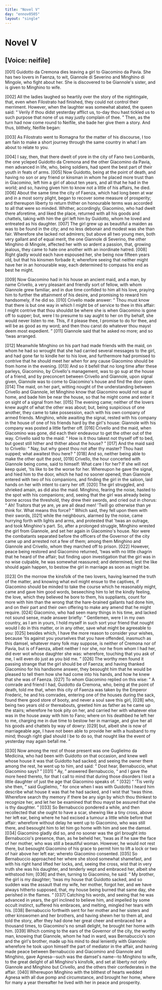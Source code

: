 ```yaml
---
title: "Novel V"
day: "ennov0505"
layout: "single"
---
```

<div id="nov0505" type="novella" who="neifile">
 <h1>
  Novel V
 </h1>
 <p>
  <h2>
   [Voice: neifile]
  </h2>
 </p>
 <argument>
  <p>
   <a name="p05050001">
    [001]
   </a>
   Guidotto da Cremona dies leaving a girl to Giacomino da
 Pavia. She has two lovers in Faenza, to wit, Giannole
 di Severino and Minghino di Mingole, who fight
 about her. She is discovered to be Giannole's sister,
 and is given to Minghino to wife.
  </p>
 </argument>
 <div3 type="commentary" who="author">
  <p>
   <a name="p05050002">
    [002]
   </a>
   All
   the ladies laughed so heartily over the story of the
 nightingale, that, even when Filostrato had finished, they could not control
 their merriment. However, when the laughter was somewhat
 abated, the queen said:
   <q direct="unspecified">
    Verily if thou didst yesterday afflict us,
 to-day thou hast tickled us to such purpose that none of us may
 justly complain of thee.
   </q>
   Then, as the turn had now come round
 to Neifile, she bade her give them a story. And thus, blithely,
 Neifile began:
  </p>
 </div3>
 <div3 type="commentary" who="neifile">
  <p>
   <a name="p05050003">
    [003]
   </a>
   As Filostrato went to Romagna for the matter of
 his discourse, I too am fain to make a short journey through the
 same country in what I am about to relate to you.
  </p>
 </div3>
 <p>
  <a name="p05050004">
   [004]
  </a>
  I say, then, that there dwelt of yore in the city of Fano two
 Lombards, the one ycleped Guidotto da Cremona and the other
 Giacomino da Pavia, men advanced in life, who, being soldiers, had
 spent the best part of their youth in feats of arms.
  <a name="p05050005">
   [005]
  </a>
  Now Guidotto,
 being at the point of death, and having no son or any friend or kinsman
 in whom he placed more trust than in Giacomino, left him a
 girl of about ten years, and all that he had in the world; and so,
 having given him to know not a little of his affairs, he died.
  <a name="p05050006">
   [006]
  </a>
  About
 the same time the city of Faenza, which had long been at war and
 in a most sorry plight, began to recover some measure of prosperity;
 and thereupon liberty to return thither on honourable terms was
 accorded to all that were so minded. Whither, accordingly, Giacomino,
 who had dwelt there aforetime, and liked the place, returned
  with all his goods and chattels, taking with him the girl left him by
 Guidotto, whom he loved and entreated as his daughter.
  <a name="p05050007">
   [007]
  </a>
  The girl
 grew up as beautiful a maiden as was to be found in the city; and
 no less debonair and modest was she than fair. Wherefore she
 lacked not admirers; but above all two young men, both very gallant
 and of equal merit, the one Giannole di Severino, the other Minghino
 di Mingole, affected her with so ardent a passion, that, growing
 jealous, they came to hate one another with an inordinate hatred.
  <a name="p05050008">
   [008]
  </a>
  Right gladly would each have espoused her, she being now fifteen
 years old, but that his kinsmen forbade it; wherefore seeing that
 neither might have her in an honourable way, each determined to
 compass his end as best he might.
 </p>
 <p>
  <a name="p05050009">
   [009]
  </a>
  Now Giacomino had in his house an ancient maid, and a man, by
 name Crivello, a very pleasant and friendly sort of fellow, with whom
 Giannole grew familiar, and in due time confided to him all his love,
 praying him to further the attainment of his desire, and promising to
 reward him handsomely, if he did so.
  <a name="p05050010">
   [010]
  </a>
  Crivello made answer:
  <q direct="unspecified">
   Thou
 must know that there is but one way in which I might be of service
 to thee in this affair: I might contrive that thou shouldst be where
 she is when Giacomino is gone off to supper; but, were I to presume
 to say aught to her on thy behalf, she would never listen to me.
 This, if it please thee, I promise to do for thee, and will be as good
 as my word; and then thou canst do whatever thou mayst deem
 most expedient.
  </q>
  <a name="p05050011">
   [011]
  </a>
  Giannole said that he asked no more; and so 'twas
 arranged.
 </p>
 <p>
  <a name="p05050012">
   [012]
  </a>
  Meanwhile Minghino on his part had made friends with the
 maid, on whom he had so wrought that she had carried several
 messages to the girl, and had gone far to kindle her to his love, and
 furthermore had promised to contrive that he should meet her when
 for any cause Giacomino should be from home in the evening.
  <a name="p05050013">
   [013]
  </a>
  And
 so it befell that no long time after these parleys, Giacomino, by
 Crivello's management, was to go sup at the house of a friend, and
 by preconcert between Crivello and Giannole, upon signal given,
 Giannole was to come to Giacomino's house and find the door open.
  <a name="p05050014">
   [014]
  </a>
  The maid, on her part, witting nought of the understanding between
 Crivello and Giannole, let Minghino know that Giacomino would not
 sup at home, and bade him be near the house, so that he might come
 and enter it on sight of a signal from her.
  <a name="p05050015">
   [015]
  </a>
  The evening came; neither
  of the lovers knew aught of what the other was about; but, being
 suspicious of one another, they came to take possession, each with
 his own company of armed friends. Minghino, while awaiting the
 signal, rested with his company in the house of one of his friends
 hard by the girl's house: Giannole with his company was posted a
 little farther off.
  <a name="p05050016">
   [016]
  </a>
  Crivello and the maid, when Giacomino was gone,
 did each their endeavour to get the other out of the way. Crivello
 said to the maid:
  <q direct="unspecified">
   How is it thou takest not thyself off to bed,
 but goest still hither and thither about the house?
  </q>
  <a name="p05050017">
   [017]
  </a>
  And the maid
 said to Crivello:
  <q direct="unspecified">
   Nay, but why goest thou not after thy master?
 Thou hast supped; what awaitest thou here?
  </q>
  <a name="p05050018">
   [018]
  </a>
  And so, neither
      being able to make the other quit the post,
  <a name="p05050019">
   [019]
  </a>
  Crivello, the hour
 concerted with Giannole being come, said to himself: What care
 I for her? If she will not keep quiet, 'tis like to be the worse for
 her. Whereupon he gave the signal, and hied him to the door,
 which he had no sooner opened, than Giannole entered with two of
 his companions, and finding the girl in the saloon, laid hands on her
 with intent to carry her off.
  <a name="p05050020">
   [020]
  </a>
  The girl struggled, and shrieked amain,
 as did also the maid. Minghino, fearing the noise, hasted to the
 spot with his companions; and, seeing that the girl was already being
 borne across the threshold, they drew their swords, and cried out in
 chorus:
  <q direct="unspecified">
   Ah! Traitors that ye are, ye are all dead men! 'Twill
 go otherwise than ye think for. What means this force?
  </q>
  Which
 said, they fell upon them with their swords,
  <a name="p05050021">
   [021]
  </a>
  while the neighbours,
 alarmed by the noise, came hurrying forth with lights and arms, and
 protested that 'twas an outrage, and took Minghino's part. So, after
 a prolonged struggle, Minghino wrested the girl from Giannole, and
 set her again in Giacomino's house. Nor were the combatants
 separated before the officers of the Governor of the city came up
 and arrested not a few of them; among them Minghino and Giannole
 and Crivello, whom they marched off to prison.
  <a name="p05050022">
   [022]
  </a>
  However,
 peace being restored and Giacomino returned, 'twas with no little
 chagrin that he heard of the affair; but finding upon investigation
 that the girl was in no wise culpable, he was somewhat reassured;
 and determined, lest the like should again happen, to bestow the girl
 in marriage as soon as might be.
 </p>
 <p>
  <a name="p05050023">
   [023]
  </a>
  On the morrow the kinsfolk of the two lovers, having learned
 the truth of the matter, and knowing what evil might ensue to the
  captives, if Giacomino should be minded to take the course which
 he reasonably might, came and gave him good words, beseeching him
 to let the kindly feeling, the love, which they believed he bore
 to them, his suppliants, count for more with him than the wrong
 that the hare-brained gallants had done him, and on their part and
 their own offering to make any amend that he might require.
  <a name="p05050024">
   [024]
  </a>
  Giacomino, who had seen many things in his time, and lacked not
 sound sense, made answer briefly:
  <q direct="unspecified">
   Gentlemen, were I in my own
 country, as I am in yours, I hold myself in such sort your friend
 that nought would I do in this matter, or in any other, save what
 might be agreeable to you:
   <a name="p05050025">
    [025]
   </a>
   besides which, I have the more reason
 to consider your wishes, because 'tis against you yourselves that you
 have offended, inasmuch as this damsel, whatever many folk may
 suppose, is neither of Cremona nor of Pavia, but is of Faenza, albeit
 neither I nor she, nor he from whom I had her, did ever wot whose
 daughter she was: wherefore, touching that you ask of me, I will
 even do just as you bid me.
  </q>
  <a name="p05050026">
   [026]
  </a>
  The worthy men found it passing
 strange that the girl should be of Faenza; and having thanked Giacomino
 for his handsome answer, they besought him that he would be
 pleased to tell them how she had come into his hands, and how he
 knew that she was of Faenza.
  <a name="p05050027">
   [027]
  </a>
  To whom Giacomino replied on
 this wise:
  <q direct="unspecified">
   A comrade and friend I had, Guidotto da Cremona,
 who, being at the point of death, told me that, when this city of
 Faenza was taken by the Emperor Frederic, he and his comrades,
 entering one of the houses during the sack, found there good store of
 booty, and never a soul save this girl,
   <a name="p05050028">
    [028]
   </a>
   who, being two years old or
 thereabouts, greeted him as father as he came up the stairs; wherefore
 he took pity on her, and carried her with whatever else was in the
 house away with him to Fano; where on his deathbed he left her to
 me, charging me in due time to bestow her in marriage, and give her
 all his goods and chattels by way of dowry:
   <a name="p05050029">
    [029]
   </a>
   but, albeit she is now
 of marriageable age, I have not been able to provide her with a
 husband to my mind; though right glad should I be to do so, that
 nought like the event of yesterday may again befall me.
  </q>
 </p>
 <p>
  <a name="p05050030">
   [030]
  </a>
  Now among the rest of those present was one Guglielmo da
 Medicina, who had been with Guidotto on that occasion, and knew
 well whose house it was that Guidotto had sacked; and seeing the
 owner there among the rest, he went up to him, and said:
  <q direct="unspecified">
   Dost
   hear, Bernabuccio, what Giacomino says?
  </q>
  <a name="p05050031">
   [031]
  </a>
  <q direct="unspecified">
   Ay,
  </q>
  answered
 Bernabuccio,
  <q direct="unspecified">
   and I gave the more heed thereto, for that I call to mind
 that during those disorders I lost a little daughter of just the age that
 Giacomino speaks of.
  </q>
  <a name="p05050032">
   [032]
  </a>
  <q direct="unspecified">
   'Tis verily she then,
  </q>
  said Guglielmo,
  <q direct="unspecified">
   for once when I was with Guidotto I heard him describe what house
 it was that he had sacked, and I wist that 'twas thine. Wherefore
 search thy memory if there be any sign by which thou thinkest to
 recognize her, and let her be examined that thou mayst be assured that
 she is thy daughter.
  </q>
  <a name="p05050033">
   [033]
  </a>
  So Bernabuccio pondered a while, and then
 recollected that she ought to have a scar, shewing like a tiny cross,
 above her left ear, being where he had excised a tumour a little while
 before that affair: wherefore without delay he went up to Giacomino,
 who was still there, and besought him to let him go home with
 him and see the damsel.
  <a name="p05050034">
   [034]
  </a>
  Giacomino gladly did so, and no sooner was
 the girl brought into Bernabuccio's presence, than, as he beheld her,
 'twas as if he saw the face of her mother, who was still a beautiful
 woman. However, he would not rest there, but besought Giacomino
 of his grace to permit him to lift a lock or two of hair above her left
 ear; whereto Giacomino consented.
  <a name="p05050035">
   [035]
  </a>
  So Bernabuccio approached
 her where she stood somewhat shamefast, and with his right hand
 lifted her locks, and, seeing the cross, wist that in very truth she was
 his daughter, and tenderly wept and embraced her, albeit she withstood
 him;
  <a name="p05050036">
   [036]
  </a>
  and then, turning to Giacomino, he said:
  <q direct="unspecified">
   My
 brother, the girl is my daughter; 'twas my house that Guidotto
 sacked, and so sudden was the assault that my wife, her mother,
 forgot her, and we have always hitherto supposed, that, my house
 being burned that same day, she perished in the flames.
  </q>
  <a name="p05050037">
   [037]
  </a>
  Catching
 his words, and seeing that he was advanced in years, the girl inclined
 to believe him, and impelled by some occult instinct, suffered his
 embraces, and melting, mingled her tears with his.
  <a name="p05050038">
   [038]
  </a>
  Bernabuccio
 forthwith sent for her mother and her sisters and other kinswomen
 and her brothers, and having shewn her to them all, and told the
 story, after they had done her great cheer and embraced her a
 thousand times, to Giacomino's no small delight, he brought her
 home with him.
  <a name="p05050039">
   [039]
  </a>
  Which coming to the ears of the Governor of the
 city, the worthy man, knowing that Giannole, whom he had in
 ward, was Bernabuccio's son and the girl's brother, made up his
 mind to deal leniently with Giannole: wherefore he took upon
  himself the part of mediator in the affair, and having made peace
 between Bernabuccio and Giacomino and Giannole and Minghino,
 gave Agnesa--such was the damsel's name--to Minghino to wife, to
 the great delight of all Minghino's kinsfolk, and set at liberty not
 only Giannole and Minghino but Crivello, and the others their
 confederates in the affair.
  <a name="p05050040">
   [040]
  </a>
  Whereupon Minghino with the blithest
 of hearts wedded Agnesa with all due pomp and circumstance, and
 brought her home, where for many a year thereafter he lived with
 her in peace and prosperity.
 </p>
</div>